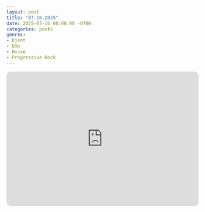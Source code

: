 ```yaml
---
layout: post
title: "07.16.2025"
date: 2025-07-16 00:00:00 -0700
categories: posts
genres:
- Djent
- Emo
- House
- Progressive Rock
---
```

<iframe style="border-radius:12px" src="https://open.spotify.com/embed/playlist/705SnANUTA16i8qGEXyk6J?utm_source=generator" width="100%" height="352" frameBorder="0" allowfullscreen="" allow="autoplay; clipboard-write; encrypted-media; fullscreen; picture-in-picture" loading="lazy"></iframe>